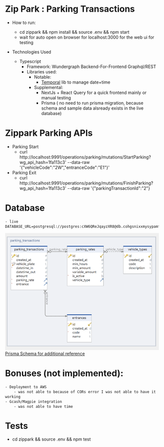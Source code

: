 # Zip Park : Parking Transactions

- How to run:
    - cd zippark && npm install && source .env && npm start 
    - wait for auto open on browser for localhost:3000 for the web ui for testing

- Technologies Used
    - Typescript
        - Framework: Wundergraph Backend-For-Frontend Graphql/REST
        - Libraries used:
            - Notable:
                - [Temporal](https://github.com/tc39/proposal-temporal) lib to manage date+time 
            - Supplemental:
                - NextJs + React Query for a quick frontend mainly or manual testing 
                - Prisma ( no need to run prisma migration, because schema and sample data alsready exists in the live database)

# Zippark Parking APIs
- Parking Start
    - curl http://localhost:9991/operations/parking/mutations/StartParking?wg_api_hash=1fa113c3'  --data-raw '{"vehicleCode":"2W","entranceCode":"E1"}'
- Parking Exit
    - curl http://localhost:9991/operations/parking/mutations/FinishParking?wg_api_hash=1fa113c3'  --data-raw '{"parkingTransactionId":"2"}
    
# Database
    - live DATABASE_URL=postgresql://postgres:cXW6QReJqayzXR8@db.cohgsnixxmysypamfjnd.supabase.co:5432/postgres
![Alt text](ERD_parkingtransactions.png)
[Prisma Schema for additional reference](zippark/prisma/schema.prisma)


# Bonuses (not implemented):
    - Deployment to AWS
        - was not able to because of CORs error I was not able to have it working
    - Gcash/Magpie integration
        - was not able to have time

# Tests
- cd zippark && source .env && npm test
